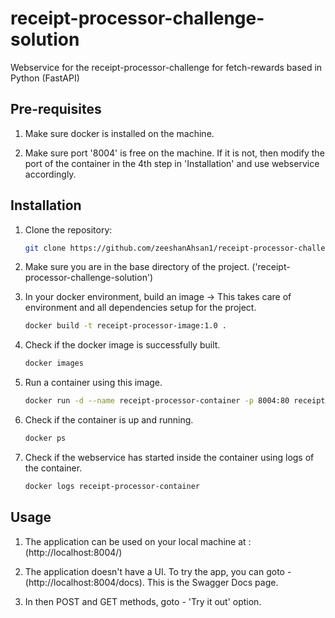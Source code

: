# receipt-processor-challenge-solution

Webservice for the receipt-processor-challenge for fetch-rewards based in Python (FastAPI)

## Pre-requisites

1. Make sure docker is installed on the machine.

2. Make sure port '8004' is free on the machine. If it is not, then modify the port of the container in the 4th step in 'Installation' and use webservice accordingly.

## Installation

1. Clone the repository:

   ```sh
   git clone https://github.com/zeeshanAhsan1/receipt-processor-challenge-solution.git

   ```

2. Make sure you are in the base directory of the project. ('receipt-processor-challenge-solution')

3. In your docker environment, build an image -> This takes care of environment and all dependencies setup for the project.

   ```sh
   docker build -t receipt-processor-image:1.0 .

   ```

4. Check if the docker image is successfully built.

   ```sh
   docker images

   ```

5. Run a container using this image.

   ```sh
   docker run -d --name receipt-processor-container -p 8004:80 receipt-processor-image:1.0

   ```

6. Check if the container is up and running.

   ```sh
   docker ps

   ```

7. Check if the webservice has started inside the container using logs of the container.

   ```sh
   docker logs receipt-processor-container

   ```

## Usage

1. The application can be used on your local machine at : (http://localhost:8004/)

2. The application doesn't have a UI. To try the app, you can goto - (http://localhost:8004/docs). This is the Swagger Docs page.

3. In then POST and GET methods, goto - 'Try it out' option.
